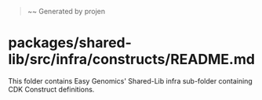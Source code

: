 > ~~ Generated by projen
# packages/shared-lib/src/infra/constructs/README.md
This folder contains Easy Genomics' Shared-Lib infra sub-folder containing CDK Construct definitions.